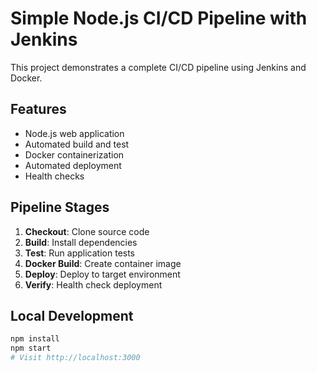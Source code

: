 # Simple Node.js CI/CD Pipeline with Jenkins

This project demonstrates a complete CI/CD pipeline using Jenkins and Docker.

## Features
- Node.js web application
- Automated build and test
- Docker containerization
- Automated deployment
- Health checks

## Pipeline Stages
1. **Checkout**: Clone source code
2. **Build**: Install dependencies
3. **Test**: Run application tests
4. **Docker Build**: Create container image
5. **Deploy**: Deploy to target environment
6. **Verify**: Health check deployment

## Local Development
```bash
npm install
npm start
# Visit http://localhost:3000
